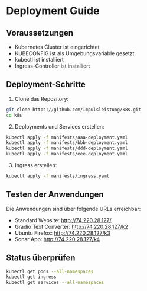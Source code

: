 # Deployment Guide

## Voraussetzungen
- Kubernetes Cluster ist eingerichtet
- KUBECONFIG ist als Umgebungsvariable gesetzt
- kubectl ist installiert
- Ingress-Controller ist installiert

## Deployment-Schritte

1. Clone das Repository:
```bash
git clone https://github.com/Impulsleistung/k8s.git
cd k8s
```

2. Deployments und Services erstellen:
```bash
kubectl apply -f manifests/aaa-deployment.yaml
kubectl apply -f manifests/bbb-deployment.yaml
kubectl apply -f manifests/ddd-deployment.yaml
kubectl apply -f manifests/eee-deployment.yaml
```

3. Ingress erstellen:
```bash
kubectl apply -f manifests/ingress.yaml
```

## Testen der Anwendungen

Die Anwendungen sind über folgende URLs erreichbar:

- Standard Website: http://74.220.28.127/
- Gradio Text Converter: http://74.220.28.127/k2
- Ubuntu Firefox: http://74.220.28.127/k3
- Sonar App: http://74.220.28.127/k4

## Status überprüfen

```bash
kubectl get pods --all-namespaces
kubectl get ingress
kubectl get services --all-namespaces
```

